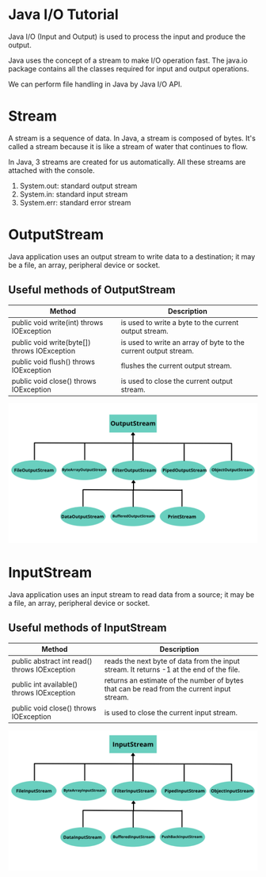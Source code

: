 # Java I/O Tutorial
Java I/O (Input and Output) is used to process the input and produce the output.

Java uses the concept of a stream to make I/O operation fast. The java.io package contains all the classes required for input and output operations.

We can perform file handling in Java by Java I/O API.

# Stream
A stream is a sequence of data. In Java, a stream is composed of bytes. It's called a stream because it is like a stream of water that continues to flow.

In Java, 3 streams are created for us automatically. All these streams are attached with the console.

1. System.out: standard output stream 
2. System.in: standard input stream
3. System.err: standard error stream

# OutputStream
Java application uses an output stream to write data to a destination; it may be a file, an array, peripheral device or socket.

## Useful methods of OutputStream
| Method |	Description |
| ------ | ------------ |
| public void write(int) throws IOException |	is used to write a byte to the current output stream. |
| public void write(byte[]) throws IOException |	is used to write an array of byte to the current output stream. |
| public void flush() throws IOException |	flushes the current output stream. |
| public void close() throws IOException |	is used to close the current output stream. |

![Output](/IO/image/2.png)


# InputStream
Java application uses an input stream to read data from a source; it may be a file, an array, peripheral device or socket.

## Useful methods of InputStream
| Method | Description |
| ------ | ------------ |
| public abstract int read() throws IOException |	reads the next byte of data from the input stream. It returns -1 at the end of the file. |
| public int available() throws IOException |	returns an estimate of the number of bytes that can be read from the current input stream. |
| public void close() throws IOException |	is used to close the current input stream. |

![Intput](/IO/image/1.png)
